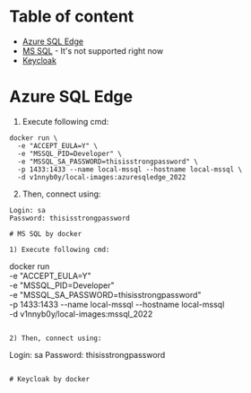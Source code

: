 # Table of content

- [Azure SQL Edge](#Azure-SQL-Edge)
- [MS SQL](#MS-SQL-by-docker) - It's not supported right now
- [Keycloak](#Keycloak-by-docker)


# Azure SQL Edge

1) Execute following cmd:

```
docker run \
  -e "ACCEPT_EULA=Y" \
  -e "MSSQL_PID=Developer" \
  -e "MSSQL_SA_PASSWORD=thisisstrongpassword" \
  -p 1433:1433 --name local-mssql --hostname local-mssql \
  -d v1nnyb0y/local-images:azuresqledge_2022
```

2) Then, connect using:

```
Login: sa
Password: thisisstrongpassword

# MS SQL by docker

1) Execute following cmd:

```
docker run \
  -e "ACCEPT_EULA=Y" \
  -e "MSSQL_PID=Developer" \
  -e "MSSQL_SA_PASSWORD=thisisstrongpassword" \
  -p 1433:1433 --name local-mssql --hostname local-mssql \
  -d v1nnyb0y/local-images:mssql_2022
```

2) Then, connect using:

```
Login: sa
Password: thisisstrongpassword
```

# Keycloak by docker
